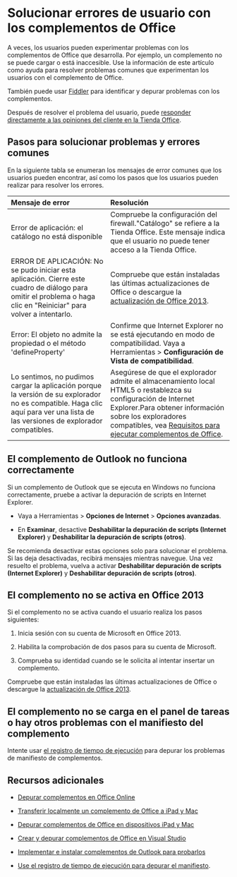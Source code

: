 
# <a name="troubleshoot-user-errors-with-office-add-ins"></a>Solucionar errores de usuario con los complementos de Office

A veces, los usuarios pueden experimentar problemas con los complementos de Office que desarrolla. Por ejemplo, un complemento no se puede cargar o está inaccesible. Use la información de este artículo como ayuda para resolver problemas comunes que experimentan los usuarios con el complemento de Office. 

También puede usar [Fiddler](http://www.telerik.com/fiddler) para identificar y depurar problemas con los complementos.

Después de resolver el problema del usuario, puede [responder directamente a las opiniones del cliente en la Tienda Office](https://msdn.microsoft.com/library/jj635874.aspx).

## <a name="common-errors-and-troubleshooting-steps"></a>Pasos para solucionar problemas y errores comunes

En la siguiente tabla se enumeran los mensajes de error comunes que los usuarios pueden encontrar, así como los pasos que los usuarios pueden realizar para resolver los errores.



|**Mensaje de error**|**Resolución**|
|:-----|:-----|
|Error de aplicación: el catálogo no está disponible|Compruebe la configuración del firewall."Catálogo" se refiere a la Tienda Office. Este mensaje indica que el usuario no puede tener acceso a la Tienda Office.|
|ERROR DE APLICACIÓN: No se pudo iniciar esta aplicación. Cierre este cuadro de diálogo para omitir el problema o haga clic en "Reiniciar" para volver a intentarlo.|Compruebe que están instaladas las últimas actualizaciones de Office o descargue la [actualización de Office 2013](https://support.microsoft.com/en-us/kb/2986156/).|
|Error: El objeto no admite la propiedad o el método 'defineProperty'|Confirme que Internet Explorer no se está ejecutando en modo de compatibilidad. Vaya a Herramientas >  **Configuración de Vista de compatibilidad**.|
|Lo sentimos, no pudimos cargar la aplicación porque la versión de su explorador no es compatible. Haga clic aquí para ver una lista de las versiones de explorador compatibles.|Asegúrese de que el explorador admite el almacenamiento local HTML5 o restablezca su configuración de Internet Explorer.Para obtener información sobre los exploradores compatibles, vea [Requisitos para ejecutar complementos de Office](../../docs/overview/requirements-for-running-office-add-ins.md).|

## <a name="outlook-add-in-doesnt-work-correctly"></a>El complemento de Outlook no funciona correctamente

Si un complemento de Outlook que se ejecuta en Windows no funciona correctamente, pruebe a activar la depuración de scripts en Internet Explorer. 


- Vaya a Herramientas >  **Opciones de Internet** > **Opciones avanzadas**.
    
- En  **Examinar**, desactive  **Deshabilitar la depuración de scripts (Internet Explorer)** y **Deshabilitar la depuración de scripts (otros)**.
    
Se recomienda desactivar estas opciones solo para solucionar el problema. Si las deja desactivadas, recibirá mensajes mientras navegue. Una vez resuelto el problema, vuelva a activar  **Deshabilitar depuración de scripts (Internet Explorer)** y **Deshabilitar depuración de scripts (otros)**.


## <a name="add-in-doesnt-activate-in-office-2013"></a>El complemento no se activa en Office 2013

Si el complemento no se activa cuando el usuario realiza los pasos siguientes:


1. Inicia sesión con su cuenta de Microsoft en Office 2013.
    
2. Habilita la comprobación de dos pasos para su cuenta de Microsoft.
    
3. Comprueba su identidad cuando se le solicita al intentar insertar un complemento.
    
Compruebe que están instaladas las últimas actualizaciones de Office o descargue la [actualización de Office 2013](https://support.microsoft.com/en-us/kb/2986156/).

## <a name="add-in-doesnt-load-in-task-pane-or-other-issues-with-the-add-in-manifest"></a>El complemento no se carga en el panel de tareas o hay otros problemas con el manifiesto del complemento

Intente usar [el registro de tiempo de ejecución](https://dev.office.com/docs/add-ins/develop/use-runtime-logging-to-debug-manifest) para depurar los problemas de manifiesto de complementos.

## <a name="additional-resources"></a>Recursos adicionales



- [Depurar complementos en Office Online](../testing/debug-add-ins-in-office-online.md)
    
- [Transferir localmente un complemento de Office a iPad y Mac](../testing/sideload-an-office-add-in-on-ipad-and-mac.md)
    
- [Depurar complementos de Office en dispositivos iPad y Mac](../testing/debug-office-add-ins-on-ipad-and-mac.md)
    
- [Crear y depurar complementos de Office en Visual Studio](../../docs/get-started/create-and-debug-office-add-ins-in-visual-studio.md)
    
- [Implementar e instalar complementos de Outlook para probarlos](../outlook/testing-and-tips.md)
    
- [Use el registro de tiempo de ejecución para depurar el manifiesto](https://dev.office.com/docs/add-ins/develop/use-runtime-logging-to-debug-manifest).
    
